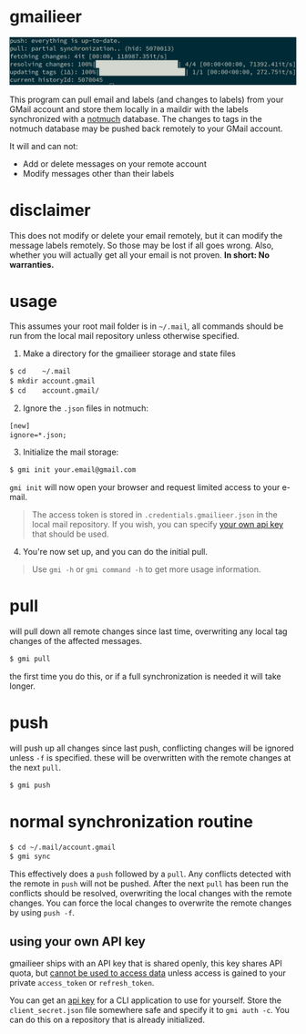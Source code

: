 # gmailieer

<img src="doc/demo.png">

This program can pull email and labels (and changes to labels) from your GMail
account and store them locally in a maildir with the labels synchronized with a
[notmuch](https://notmuchmail.org/) database. The changes to tags in the
notmuch database may be pushed back remotely to your GMail account.

It will and can not:
* Add or delete messages on your remote account
* Modify messages other than their labels

# disclaimer

This does not modify or delete your email remotely, but it can modify the
message labels remotely. So those may be lost if all goes wrong. Also, whether
you will actually get all your email is not proven. **In short: No
warranties.**

# usage

This assumes your root mail folder is in `~/.mail`, all commands
should be run from the local mail repository unless otherwise specified.


1. Make a directory for the gmailieer storage and state files

```sh
$ cd    ~/.mail
$ mkdir account.gmail
$ cd    account.gmail/
```

2. Ignore the `.json` files in notmuch:

```
[new]
ignore=*.json;
```

3. Initialize the mail storage:

```sh
$ gmi init your.email@gmail.com
```

`gmi init` will now open your browser and request limited access to your e-mail.

> The access token is stored in `.credentials.gmailieer.json` in the local mail repository. If you wish, you can specify [your own api key](#using-your-own-api-key) that should be used.

4. You're now set up, and you can do the initial pull.

> Use `gmi -h` or `gmi command -h` to get more usage information.

# pull

will pull down all remote changes since last time, overwriting any local tag
changes of the affected messages.

```sh
$ gmi pull
```

the first time you do this, or if a full synchronization is needed it will take longer.

# push

will push up all changes since last push, conflicting changes will be ignored
unless `-f` is specified. these will be overwritten with the remote changes at
the next `pull`.

```sh
$ gmi push
```

# normal synchronization routine

```sh
$ cd ~/.mail/account.gmail
$ gmi sync
```

This effectively does a `push` followed by a `pull`. Any conflicts detected
with the remote in `push` will not be pushed. After the next `pull` has been
run the conflicts should be resolved, overwriting the local changes with the
remote changes. You can force the local changes to overwrite the remote changes
by using `push -f`.

## using your own API key

gmailieer ships with an API key that is shared openly, this key shares API quota, but [cannot be used to access data](https://github.com/gauteh/gmailieer/pull/9) unless access is gained to your private `access_token` or `refresh_token`.

You can get an [api key](https://console.developers.google.com/flows/enableapi?apiid=gmail) for a CLI application to use for yourself. Store the `client_secret.json` file somewhere safe and specify it to `gmi auth -c`. You can do this on a repository that is already initialized.


